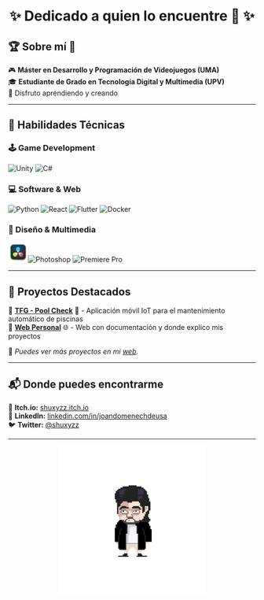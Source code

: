 <h1 align="center">✨ Dedicado a quien lo encuentre 👀 ✨</h1>

## 🏆 Sobre mí 📍

🎮 **Máster en Desarrollo y Programación de Videojuegos (UMA)**  
🎓 **Estudiante de Grado en Tecnología Digital y Multimedia (UPV)**  
🎯 Disfruto aprendiendo y creando 

---

## 🚀 Habilidades Técnicas  

### 🕹️ Game Development  
  <img src="https://skillicons.dev/icons?i=unity" height="40" alt="Unity"/>  <img src="https://cdn.jsdelivr.net/gh/devicons/devicon/icons/csharp/csharp-original.svg" height="40" alt="C#"/> 
   

### 💻 Software & Web  
  <img src="https://cdn.jsdelivr.net/gh/devicons/devicon/icons/python/python-original.svg" height="40" alt="Python"/> <img src="https://cdn.jsdelivr.net/gh/devicons/devicon/icons/react/react-original.svg" height="40" alt="React"/> <img src="https://cdn.jsdelivr.net/gh/devicons/devicon/icons/flutter/flutter-original.svg" height="40" alt="Flutter"/> <img src="https://skillicons.dev/icons?i=docker" height="40" alt="Docker"/>

### 🎨 Diseño & Multimedia  
  <img src="https://github.com/jdomdeu/jdomdeu/blob/main/DaVinci_Resolve_Studio.png" height="40" alt="DaVinci Resolve"/><img src="https://skillicons.dev/icons?i=ps" height="40" alt="Photoshop"/> <img src="https://skillicons.dev/icons?i=pr" height="40" alt="Premiere Pro"/>
  
---

## 🌟 Proyectos Destacados  

🔹 **[TFG - Pool Check](https://m.riunet.upv.es/handle/10251/209646)** 📱 - Aplicación móvil IoT para el mantenimiento automático de piscinas<br>
🔹 **[Web Personal](https://jdomdeu.github.io)** 🌐 - Web con documentación y donde explico mis proyectos
  

📸 *Puedes ver más proyectos en mi [web](https://jdomdeu.github.io).*  

---

## 📬 Donde puedes encontrarme  

👾 **Itch.io:** [shuxyzz.itch.io](https://shuxyzz.itch.io/)  
💼 **LinkedIn:** [linkedin.com/in/joandomenechdeusa](https://www.linkedin.com/in/joandomenechdeusa) <br>
🐦 **Twitter:** [@shuxyzz](https://twitter.com/shuxyzz)  

---

<p align="center">
  <img src="https://github.com/jdomdeu/jdomdeu/blob/main/joan.gif" width="300" />
</p>

